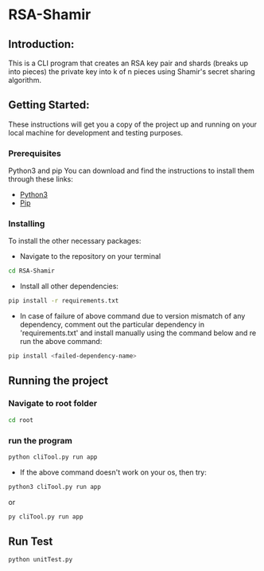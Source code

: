 # RSA-Shamir

## Introduction:
This is a CLI program that creates an RSA key pair and shards (breaks up into pieces) the private key into k of n pieces using Shamir's secret sharing algorithm.

## Getting Started:
These instructions will get you a copy of the project up and running on your local machine for development and testing purposes.

### Prerequisites

Python3 and pip
You can download and find the instructions to install them through these links:

* [Python3](https://www.python.org/downloads/)
* [Pip](https://pip.pypa.io/en/stable/installing/)

### Installing
To install the other necessary packages: 
* Navigate to the repository on your terminal
```bash
cd RSA-Shamir
```
* Install all other dependencies:
```bash
pip install -r requirements.txt
```
* In case of failure of above command due to version mismatch of any dependency, comment out the particular dependency in 'requirements.txt' and install manually using the command below and re run the above command:
```bash
pip install <failed-dependency-name>
```

## Running the project

### Navigate to root folder
```bash
cd root
```
### run the program

```bash
python cliTool.py run app
```

* If the above command doesn't work on your os, then try:
```bash
python3 cliTool.py run app
```
or
```bash
py cliTool.py run app
```

## Run Test

```bash
python unitTest.py
```

